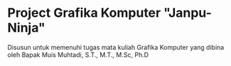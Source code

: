 # Project Grafika Komputer "Janpu-Ninja"
Disusun untuk memenuhi tugas mata kuliah Grafika Komputer yang dibina oleh Bapak Muis Muhtadi, S.T.,  M.T., M.Sc, Ph.D
